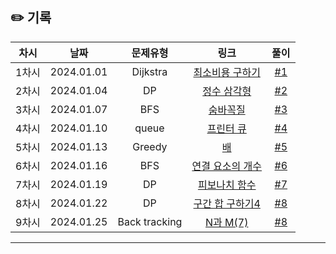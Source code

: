 ## ✏️ 기록

| 차시  |    날짜    |   문제유형    |                                링크                                 |                           풀이                           |
| :---: | :--------: | :-----------: | :-----------------------------------------------------------------: | :------------------------------------------------------: |
| 1차시 | 2024.01.01 |   Dijkstra    |       [최소비용 구하기](https://www.acmicpc.net/problem/1916)       | [#1](https://github.com/AlgoLeadMe/AlgoLeadMe-5/pull/5)  |
| 2차시 | 2024.01.04 |      DP       |         [정수 삼각형](https://www.acmicpc.net/problem/1932)         | [#2](https://github.com/AlgoLeadMe/AlgoLeadMe-5/pull/6)  |
| 3차시 | 2024.01.07 |      BFS      |          [숨바꼭질](https://www.acmicpc.net/problem/1697)           | [#3](https://github.com/AlgoLeadMe/AlgoLeadMe-5/pull/5)  |
| 4차시 | 2024.01.10 |     queue     |          [프린터 큐](https://www.acmicpc.net/problem/1966)          | [#4](https://github.com/AlgoLeadMe/AlgoLeadMe-5/pull/17) |
| 5차시 | 2024.01.13 |    Greedy     |             [배](https://www.acmicpc.net/problem/1092)              | [#5](https://github.com/AlgoLeadMe/AlgoLeadMe-5/pull/21) |
| 6차시 | 2024.01.16 |      BFS      |      [연결 요소의 개수](https://www.acmicpc.net/problem/11724)      | [#6](https://github.com/AlgoLeadMe/AlgoLeadMe-5/pull/25) |
| 7차시 | 2024.01.19 |      DP       | [피보나치 함수](https://github.com/AlgoLeadMe/AlgoLeadMe-5/pull/29) | [#7](https://github.com/AlgoLeadMe/AlgoLeadMe-5/pull/29) |
| 8차시 | 2024.01.22 |      DP       |      [구간 합 구하기4](https://www.acmicpc.net/problem/11659)       | [#8](https://github.com/AlgoLeadMe/AlgoLeadMe-5/pull/33) |
| 9차시 | 2024.01.25 | Back tracking |          [N과 M(7)](https://www.acmicpc.net/problem/15656)          | [#8](https://github.com/AlgoLeadMe/AlgoLeadMe-5/pull/35) |

---

